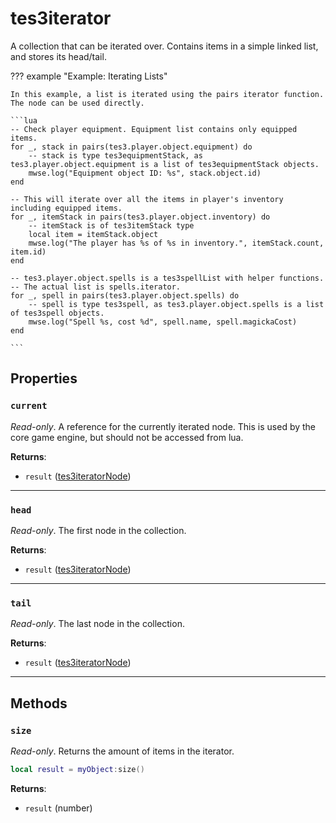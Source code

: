 # tes3iterator
<div class="search_terms" style="display: none">tes3iterator, iterator</div>

<!---
	This file is autogenerated. Do not edit this file manually. Your changes will be ignored.
	More information: https://github.com/MWSE/MWSE/tree/master/docs
-->

A collection that can be iterated over. Contains items in a simple linked list, and stores its head/tail.

??? example "Example: Iterating Lists"

	In this example, a list is iterated using the pairs iterator function. The node can be used directly.

	```lua
	-- Check player equipment. Equipment list contains only equipped items.
	for _, stack in pairs(tes3.player.object.equipment) do
		-- stack is type tes3equipmentStack, as tes3.player.object.equipment is a list of tes3equipmentStack objects.
		mwse.log("Equipment object ID: %s", stack.object.id)
	end
	
	-- This will iterate over all the items in player's inventory including equipped items.
	for _, itemStack in pairs(tes3.player.object.inventory) do
		-- itemStack is of tes3itemStack type
		local item = itemStack.object
		mwse.log("The player has %s of %s in inventory.", itemStack.count, item.id)
	end
	
	-- tes3.player.object.spells is a tes3spellList with helper functions.
	-- The actual list is spells.iterator.
	for _, spell in pairs(tes3.player.object.spells) do
		-- spell is type tes3spell, as tes3.player.object.spells is a list of tes3spell objects.
		mwse.log("Spell %s, cost %d", spell.name, spell.magickaCost)
	end

	```

## Properties

### `current`
<div class="search_terms" style="display: none">current</div>

*Read-only*. A reference for the currently iterated node. This is used by the core game engine, but should not be accessed from lua.

**Returns**:

* `result` ([tes3iteratorNode](../../types/tes3iteratorNode))

***

### `head`
<div class="search_terms" style="display: none">head</div>

*Read-only*. The first node in the collection.

**Returns**:

* `result` ([tes3iteratorNode](../../types/tes3iteratorNode))

***

### `tail`
<div class="search_terms" style="display: none">tail</div>

*Read-only*. The last node in the collection.

**Returns**:

* `result` ([tes3iteratorNode](../../types/tes3iteratorNode))

***

## Methods

### `size`
<div class="search_terms" style="display: none">size</div>

*Read-only*. Returns the amount of items in the iterator.

```lua
local result = myObject:size()
```

**Returns**:

* `result` (number)

